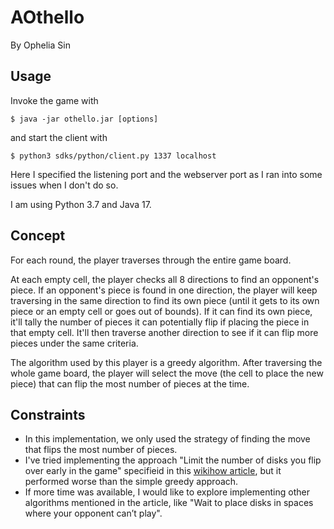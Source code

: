 # AOthello

By Ophelia Sin

## Usage

Invoke the game with 

    $ java -jar othello.jar [options]

and start the client with 

    $ python3 sdks/python/client.py 1337 localhost 

Here I specified the listening port and the webserver port as I ran into some issues when I don't do so.

I am using Python 3.7 and Java 17.

## Concept  
For each round, the player traverses through the entire game board. 

At each empty cell, the player checks all 8 directions to find an opponent's piece. If an opponent's piece is found in one direction, the player will keep traversing in the same direction to find its own piece (until it gets to its own piece or an empty cell or goes out of bounds). If it can find its own piece, it'll tally the number of pieces it can potentially flip if placing the piece in that empty cell. It'll then traverse another direction to see if it can flip more pieces under the same criteria. 

The algorithm used by this player is a greedy algorithm. After traversing the whole game board, the player will select the move (the cell to place the new piece) that can flip the most number of pieces at the time. 

## Constraints
- In this implementation, we only used the strategy of finding the move that flips the most number of pieces.
- I've tried implementing the approach "Limit the number of disks you flip over early in the game" specifieid in this [wikihow article](https://www.wikihow.com/Play-Othello), but it performed worse than the simple greedy approach.
- If more time was available, I would like to explore implementing other algorithms mentioned in the article, like "Wait to place disks in spaces where your opponent can’t play". 